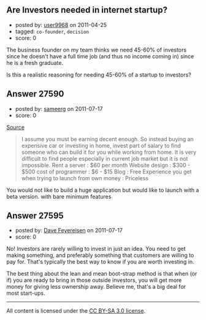 ## Are Investors needed in internet startup?

- posted by: [user9968](https://stackexchange.com/users/-1/9968-user9968) on 2011-04-25
- tagged: `co-founder`, `decision`
- score: 0

The business founder on my team thinks we need 45-60% of investors since he doesn't have a full time job (and thus no income coming in) since he is a fresh graduate.

Is this a realistic reasoning for needing 45-60% of a startup to investors?


## Answer 27590

- posted by: [sameerg](https://stackexchange.com/users/-1/12026-sameerg) on 2011-07-17
- score: 0

<p><a href="http://www.quora.com/India/How-do-you-fund-the-groundwork-for-a-tech-startup-in-India-without-external-funding-or-bootstrapping" rel="nofollow">Source</a></p>

<blockquote>
  <p>I assume you must be earning decent enough. So instead buying an expensive car or investing in home, invest part of salary to find someone who can build it for you while working from home. It is very difficult to find people especially in current job market but it is not impossible.
  Rent a server : $60 per month
  Website design : $300 - $500
  cost of programmer : $6 - $15
  Blog : Free
  Experience you get when trying to launch from own money : Priceless</p>
</blockquote>

<p>You would not like to build a huge application but would like to launch with a beta version. with bare minimum features</p>



## Answer 27595

- posted by: [Dave Feyereisen](https://stackexchange.com/users/-1/8565-dave-feyereisen) on 2011-07-17
- score: 0

No!  Investors are rarely willing to invest in just an idea.  You need to get making something, and preferably something that customers are willing to pay for.  That's typically the best way to know if you are worth investing in.  

The best thing about the lean and mean boot-strap method is that when (or if) you are ready to bring in those outside investors, you will get more money for giving less ownership away.  Believe me, that's a big deal for most start-ups.



---

All content is licensed under the [CC BY-SA 3.0 license](https://creativecommons.org/licenses/by-sa/3.0/).
